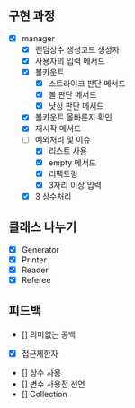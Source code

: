 ##  구현 과정
- [x] manager
    - [x] 랜덤상수 생성코드 생성자
    - [x] 사용자의 입력 메서드
    - [x] 볼카운트
      - [x] 스트라이크 판단 메서드
      - [x] 볼 판단 메서드
      - [x] 낫싱 판단 메서드
    - [x] 볼카운트 올바른지 확인
    - [x] 재시작 메서드
    - [ ] 예외처리 및 이슈 
      - [x] 리스트 사용
      - [x] empty 메서드
      - [x] 리팩토링
      - [x] 3자리 이상 입력
    - [x] 3 상수처리

## 클래스 나누기
- [x] Generator
- [x] Printer
- [x] Reader
- [x] Referee

## 피드백
- [] 의미없는 공백
- [x] 접근제한자
- [] 상수 사용
- [] 변수 사용전 선언
- [] Collection

